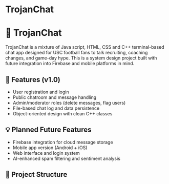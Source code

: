 # TrojanChat
# 🏈 TrojanChat

TrojanChat is a mixture of Java script, HTML, CSS and C++  terminal-based chat app designed for USC football fans to talk recruiting, coaching changes, and game-day hype. This is a system design project built with future integration into Firebase and mobile platforms in mind.

## 🔧 Features (v1.0)
- User registration and login
- Public chatroom and message handling
- Admin/moderator roles (delete messages, flag users)
- File-based chat log and data persistence
- Object-oriented design with clean C++ classes

## 💡 Planned Future Features
- Firebase integration for cloud message storage
- Mobile app version (Android + iOS)
- Web interface and login system
- AI-enhanced spam filtering and sentiment analysis

## 📁 Project Structure
